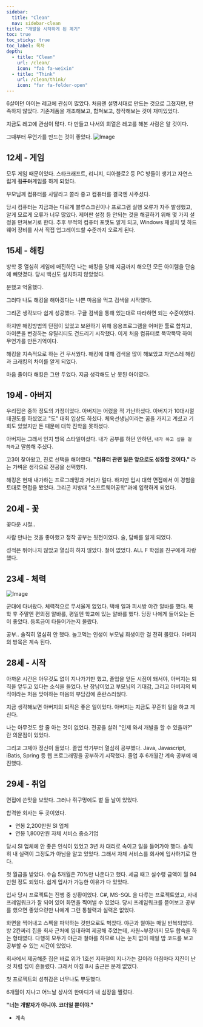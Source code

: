 ```yaml
---
sidebar:
  title: "Clean"
  nav: sidebar-clean
title: "개발을 시작하게 된 계기"
toc: true
toc_sticky: true
toc_label: 목차
depth: 
  - title: "Clean"
    url: /clean/
    icon: "fab fa-weixin"
  - title: "Think"
    url: /clean/think/
    icon: "far fa-folder-open"
---
```

6살이던 아이는 레고에 관심이 많았다.
처음엔 설명서대로 만드는 것으로 그쳤지만, 만족하지 않았다. 기존제품을 개조해보고, 합쳐보고, 창작해보는 것이 재미있었다.

지금도 레고에 관심이 많다. 다 만들고 나서의 희열은 레고를 해본 사람은 알 것이다.

그때부터 무언가를 만드는 것이 좋았다.
![Image](https://mblogthumb-phinf.pstatic.net/20150711_105/warmspeech3_1436601676415eq7b0_PNG/1989040102.png?type=w2)

## 12세 - 게임
모두 게임 때문이있다.
스타크래프트, 리니지, 디아블로2 등 PC 방들이 생기고 자연스럽게 ~~컴퓨터~~게임를 하게 되었다.

부모님께 컴퓨터를 사달라고 쫄라 중고 컴퓨터를 결국엔 사주셨다.

당시 컴퓨터는 지금과는 다르게 블루스크린이나 프로그램 실행 오류가 자주 발생했고, 알게 모르게 오류가 너무 많았다. 제어판 설정 등 안되는 것을 해결하기 위해 몇 가지 설정을 만져보기로 한다. 추후 무적의 컴퓨터 포맷도 알게 되고, Windows 재설치 및 하드웨어 장비를 사서 직접 업그레이드할 수준까지 오르게 된다.

## 15세 - 해킹
방학 중 열심히 게임에 매진하던 나는 해킹을 당해 지금까지 해오던 모든 아이템을 단숨에 빼앗겼다.
당시 백신도 설치하지 않았었다.

분했고 억울했다. 

그러다 나도 해킹을 해야겠다는 나쁜 마음을 먹고 검색을 시작했다.

그리곤 생각보다 쉽게 성공했다.
구글 검색을 통해 있는대로 따라하면 되는 수준이었다.

하지만 해킹방법의 단점이 있었고 보완하기 위해 응용프로그램을 어떠한 툴로 합치고, 아이콘을 변경하는 유틸리티도 건드리기 시작했다.
이게 처음 컴퓨터로 뚝딱뚝딱 하여 무언가를 만든기억이다.

해킹을 지속적으로 하는 건 무서웠다.
해킹에 대해 검색을 많이 해보았고 자연스레 해킹과 크래킹의 차이를 알게 되었다. 

마음 졸이다 해킹은 그만 두었다.
지금 생각해도 난 못된 아이였다.

## 19세 - 아버지
우리집은 중하 정도의 가정이었다. 아버지는 어렸을 적 가난하셨다.
아버지가 10대시절 태권도를 하셨었고 "도" 대회 입상도 하셨다.
체육선생님이라는 꿈을 가지고 계셨고 기회도 있었지만 돈 때문에 대학 진학을 못하셨다.

아버지는 그래서 인지 방목 스타일이셨다.
내가 공부를 하던 안하던, `내가 하고 싶을 걸 하라`고 말씀해 주셨다.

고3이 찾아왔고, 진로 선택을 해야했다.
**"컴퓨터 관련 일은 앞으로도 성장할 것이다."** 라는 가벼운 생각으로 전공을 선택했다.

해킹은 현재 내가하는 프로그래밍과 거리가 멀다. 
하지만 입시 대학 면접에서 이 경험을 토대로 면접을 봤었다.
그리곤 지방대 "소프트웨어공학"과에 입학하게 되었다.

## 20세 - 꽃
꽃다운 시절..

사람 만나는 것을 좋아했고 정작 공부는 뒷전이었다.
술, 담배를 알게 되었다.

성적은 뛰어나지 않았고 열심히 하지 않았다. 철이 없었다.
ALL F 학점을 친구에게 자랑 했다.

## 23세 - 체력
![Image](https://img.khan.co.kr/news/2021/08/29/l_2021083001003902300332701.jpg)

군대에 다녀왔다. 체력적으로 무서울게 없었다.
택배 일과 피시방 야간 알바를 했다.
복학 후 주말엔 편의점 알바를, 평일엔 학교에 있는 알바를 했다.
당장 나에게 들어오는 돈이 좋았다. 등록금이 타들어가는지 몰랐다.

공부.. 솔직히 열심히 안 했다.
놀고먹는 인생이 부모님 희생이란 걸 전혀 몰랐다.
아버지의 방목은 계속 된다.

## 28세 - 시작
아까운 시간은 아무것도 없이 지나가기만 했고,
졸업을 앞둔 시점이 돼서야, 아버지는 퇴직을 앞두고 있다는 소식을 들었다.
난 장남이었고 부모님의 기대감, 그리고 아버지의 퇴직이라는 처음 맞이하는 마음의 부담감에 혼란스러웠다. 

지금 생각해보면 아버지의 퇴직은 좋은 일이었다. 아버지는 지금도 꾸준히 일을 하고 계신다.

나는 아무것도 할 줄 아는 것이 없었다.
전공을 살려 "인제 와서 개발을 할 수 있을까?" 란 의문점이 있었다.

그리고 그제야 정신이 들었다.
졸업 학기부터 열심히 공부했다. Java, Javascript, iBatis, Spring 등 웹 프로그래밍을 공부하기 시작했다.
졸업 후 6개월간 계속 공부에 매진했다.

## 29세 - 취업
면접에 쓴맛을 보았다. 그러나 쥐구멍에도 볕 들 날이 있었다.

합격한 회사는 두 곳이였다.

- 연봉 2,200만원 SI 업체
- 연봉 1,800만원 자체 서비스 중소기업

당시 SI 업체에 안 좋은 인식이 있었고 3년 차 대리로 속이고 일을 들어가야 했다.
솔직히 내 실력이 그정도가 아님을 알고 있었다.
그래서 자체 서비스를 회사에 입사하기로 한다.

첫 월급을 받았다. 수습 5개월은 70%만 나온다고 했다. 세금 때고 실수령 금액이 월 94만원 정도 되었다. 쉽게 입사가 가능한 이유가 다 있었다.

입사 당시 프로젝트는 진행 중 상황이었다.
C#, MS-SQL 을 다루는 프로젝트였고, 사내 프레임워크가 잘 되어 있어 화면을 찍어낼 수 있었다.
당시 프레임워크를 뜯어보고 공부를 했으면 좋았으련만 나에게 그런 통찰력과 실력은 없었다.

화면을 찍어내고 스펙을 파악하는 것만으로도 벅찼다.
야근과 철야는 매일 반복되었다.
방 2칸짜리 집을 회사 근처에 임대하여 제공해 주었는데, 사원~부장까지 모두 합숙을 하는 형태였다.
다행히 모두가 야근과 철야를 하므로 나는 눈치 없이 매일 밤 코드를 보고 공부할 수 있는 시간이 있었다.

회사에서 제공해준 집은 바로 위가 1호선 지하철이 지나가는 길이라 아침마다 지진이 난 것 처럼 집이 흔들렸다.
그래서 아침 8시 출근은 문제 없었다.

첫 프로젝트의 성취감은 너무나도 뿌듯했다.

6개월이 지나고 어느날 상사의 한마디가 내 심장을 찔렀다.

**"너는 개발자가 아니야. 코더일 뿐이야."**

- 계속
